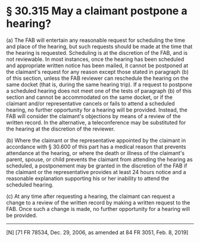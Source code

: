 # § 30.315   May a claimant postpone a hearing?

(a) The FAB will entertain any reasonable request for scheduling the time and place of the hearing, but such requests should be made at the time that the hearing is requested. Scheduling is at the discretion of the FAB, and is not reviewable. In most instances, once the hearing has been scheduled and appropriate written notice has been mailed, it cannot be postponed at the claimant's request for any reason except those stated in paragraph (b) of this section, unless the FAB reviewer can reschedule the hearing on the same docket (that is, during the same hearing trip). If a request to postpone a scheduled hearing does not meet one of the tests of paragraph (b) of this section and cannot be accommodated on the same docket, or if the claimant and/or representative cancels or fails to attend a scheduled hearing, no further opportunity for a hearing will be provided. Instead, the FAB will consider the claimant's objections by means of a review of the written record. In the alternative, a teleconference may be substituted for the hearing at the discretion of the reviewer.


(b) Where the claimant or the representative appointed by the claimant in accordance with § 30.600 of this part has a medical reason that prevents attendance at the hearing, or where the death or illness of the claimant's parent, spouse, or child prevents the claimant from attending the hearing as scheduled, a postponement may be granted in the discretion of the FAB if the claimant or the representative provides at least 24 hours notice and a reasonable explanation supporting his or her inability to attend the scheduled hearing.


(c) At any time after requesting a hearing, the claimant can request a change to a review of the written record by making a written request to the FAB. Once such a change is made, no further opportunity for a hearing will be provided.



---

[N] [71 FR 78534, Dec. 29, 2006, as amended at 84 FR 3051, Feb. 8, 2019]




